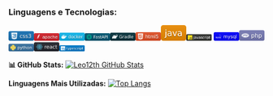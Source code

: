 ### Linguagens e Tecnologias:
<img src="css3.svg" alt="CSS3" width="50"><img src="apache.png.svg" alt="Apache" width="50"><img src="docker.svg" alt="Docker" width="50"><img src="FastAPI.svg" alt="FastAPI" width="50"><img src="gradle.svg" alt="Gradle" width="50"><img src="html5.svg" alt="HTML5" width="50"><img src="java.svg" alt="Java" width="50"><img src="JavaScript.svg" alt="JavaScript" width="50">
<img src="mysql.svg" alt="MySQL" width="50"><img src="php.svg" alt="PHP" width="50"><img src="Python.svg" alt="Python" width="50"><img src="react.svg" alt="React" width="50"><img src="Typescript.svg" alt="TypeScript" width="50">

**📊 GitHub Stats:**
[![Leo12th GitHub Stats](https://github-readme-stats.vercel.app/api?username=Leo12th&show_icons=true&theme=radical)](https://github.com/Leo12th)

**Linguagens Mais Utilizadas:**
[![Top Langs](https://github-readme-stats.vercel.app/api/top-langs/?username=Leo12th&layout=compact)](https://github.com/Leo12th)
